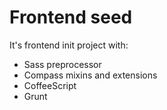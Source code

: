 # Frontend seed
It's frontend init project with:
 * Sass preprocessor
 * Compass mixins and extensions
 * CoffeeScript
 * Grunt
